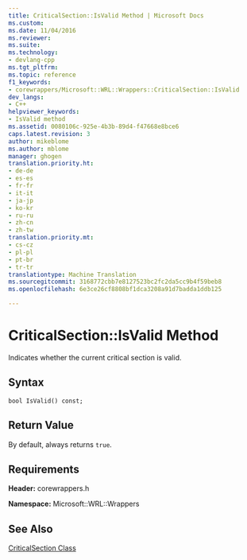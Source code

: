 ```yaml
---
title: CriticalSection::IsValid Method | Microsoft Docs
ms.custom: 
ms.date: 11/04/2016
ms.reviewer: 
ms.suite: 
ms.technology:
- devlang-cpp
ms.tgt_pltfrm: 
ms.topic: reference
f1_keywords:
- corewrappers/Microsoft::WRL::Wrappers::CriticalSection::IsValid
dev_langs:
- C++
helpviewer_keywords:
- IsValid method
ms.assetid: 0080106c-925e-4b3b-89d4-f47668e8bce6
caps.latest.revision: 3
author: mikeblome
ms.author: mblome
manager: ghogen
translation.priority.ht:
- de-de
- es-es
- fr-fr
- it-it
- ja-jp
- ko-kr
- ru-ru
- zh-cn
- zh-tw
translation.priority.mt:
- cs-cz
- pl-pl
- pt-br
- tr-tr
translationtype: Machine Translation
ms.sourcegitcommit: 3168772cbb7e8127523bc2fc2da5cc9b4f59beb8
ms.openlocfilehash: 6e3ce26cf8808bf1dca3208a91d7badda1ddb125

---
```

# CriticalSection::IsValid Method
Indicates whether the current critical section is valid.  
  
## Syntax  
  
```  
bool IsValid() const;  
```  
  
## Return Value  
 By default, always returns `true`.  
  
## Requirements  
 **Header:** corewrappers.h  
  
 **Namespace:** Microsoft::WRL::Wrappers  
  
## See Also  
 [CriticalSection Class](../windows/criticalsection-class.md)


<!--HONumber=Jan17_HO2-->



